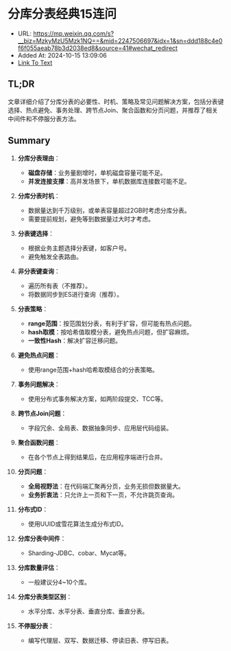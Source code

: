 # 分库分表经典15连问
- URL: https://mp.weixin.qq.com/s?__biz=MzkyMzU5Mzk1NQ==&mid=2247506697&idx=1&sn=ddd188c4e0f6f055aeab78b3d2038ed8&source=41#wechat_redirect
- Added At: 2024-10-15 13:09:06
- [Link To Text](2024-10-15-分库分表经典15连问_raw.md)

## TL;DR
文章详细介绍了分库分表的必要性、时机、策略及常见问题解决方案，包括分表键选择、热点避免、事务处理、跨节点Join、聚合函数和分页问题，并推荐了相关中间件和不停服分表方法。

## Summary
1. **分库分表理由**：
   - **磁盘存储**：业务量剧增时，单机磁盘容量可能不足。
   - **并发连接支撑**：高并发场景下，单机数据库连接数可能不足。

2. **分库分表时机**：
   - 数据量达到千万级别，或单表容量超过2GB时考虑分库分表。
   - 需要提前规划，避免等到数据量过大时才考虑。

3. **分表键选择**：
   - 根据业务主题选择分表键，如客户号。
   - 避免触发全表路由。

4. **非分表键查询**：
   - 遍历所有表（不推荐）。
   - 将数据同步到ES进行查询（推荐）。

5. **分表策略**：
   - **range范围**：按范围划分表，有利于扩容，但可能有热点问题。
   - **hash取模**：按哈希值取模分表，避免热点问题，但扩容麻烦。
   - **一致性Hash**：解决扩容迁移问题。

6. **避免热点问题**：
   - 使用range范围+hash哈希取模结合的分表策略。

7. **事务问题解决**：
   - 使用分布式事务解决方案，如两阶段提交、TCC等。

8. **跨节点Join问题**：
   - 字段冗余、全局表、数据抽象同步、应用层代码组装。

9. **聚合函数问题**：
   - 在各个节点上得到结果后，在应用程序端进行合并。

10. **分页问题**：
    - **全局视野法**：在代码端汇聚再分页，业务无损但数据量大。
    - **业务折衷法**：只允许上一页和下一页，不允许跳页查询。

11. **分布式ID**：
    - 使用UUID或雪花算法生成分布式ID。

12. **分库分表中间件**：
    - Sharding-JDBC、cobar、Mycat等。

13. **分库数量评估**：
    - 一般建议分4~10个库。

14. **分库分表类型区别**：
    - 水平分库、水平分表、垂直分库、垂直分表。

15. **不停服分表**：
    - 编写代理层、双写、数据迁移、停读旧表、停写旧表。
